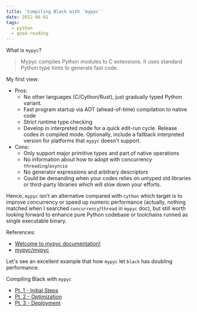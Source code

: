 ```yaml
---
title: 'Compiling Black with `mypyc`'
date: 2022-06-01
tags:
  - python
  - good-reading
---
```


What is `mypyc`?

> Mypyc compiles Python modules to C extensions. It uses standard Python type
> hints to generate fast code.

My first view:

- Pros:
  - No other languages (C/Cython/Rust), just gradually typed Python variant.
  - Fast program startup via AOT (ahead-of-time) compilation to native code
  - Strict runtime type checking
  - Develop in interpreted mode for a quick edit-run cycle. Release codes in
    compiled mode. Optionally, include a fallback interpreted version for
    platforms that `mypyc` doesn't support.
- Cons:
  - Only support major primitive types and part of native operations
  - No information about how to adopt with concurrency `threading`/`asyncio`
  - No generator expressions and arbitrary descriptors
  - Could be demanding when your codes relies on untyped std libraries or
    third-party libraries which will slow down your efforts.

Hence, `mypyc` isn't an alternative compared with `cython` which target is to
improve concurrency or speed up numeric performance (actually, nothing matched
when I searched `concurrency`/`thread` in `mypyc` doc), but still worth looking
forward to enhance pure Python codebase or toolchains runned as single
executable binary.

References:

- [Welcome to mypyc documentation!](https://mypyc.readthedocs.io/en/stable/index.html)
- [mypyc/mypyc](https://github.com/mypyc/mypyc)

Let's see an excellent example that how `mypyc` let `black` has doubling
performance.

Compiling Black with `mypyc`

- [Pt. 1 - Initial Steps](https://ichard26.github.io/blog/2022/05/31/compiling-black-with-mypyc-part-1/)
- [Pt. 2 - Optimization](https://ichard26.github.io/blog/2022/05/31/compiling-black-with-mypyc-part-2/)
- [Pt. 3 - Deployment](https://ichard26.github.io/blog/2022/05/31/compiling-black-with-mypyc-part-3/)
